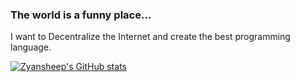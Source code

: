 ### The world is a funny place...

I want to Decentralize the Internet and create the best programming language.

[![Zyansheep's GitHub stats](https://github-readme-stats.vercel.app/api?username=zyansheep)](https://github.com/anuraghazra/github-readme-stats)
